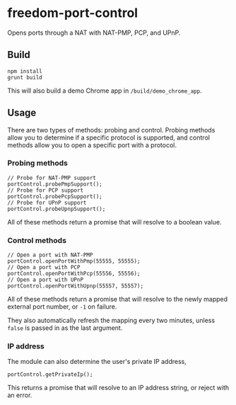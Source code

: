 # freedom-port-control

Opens ports through a NAT with NAT-PMP, PCP, and UPnP.

## Build

```
npm install
grunt build
```

This will also build a demo Chrome app in `/build/demo_chrome_app`.

## Usage

There are two types of methods: probing and control. Probing methods allow you to determine if a specific protocol is supported, and control methods allow you to open a specific port with a protocol.

### Probing methods

```
// Probe for NAT-PMP support
portControl.probePmpSupport();
// Probe for PCP support
portControl.probePcpSupport();
// Probe for UPnP support
portControl.probeUpnpSupport();
```
All of these methods return a promise that will resolve to a boolean value.

### Control methods

```
// Open a port with NAT-PMP
portControl.openPortWithPmp(55555, 55555);
// Open a port with PCP
portControl.openPortWithPcp(55556, 55556);
// Open a port with UPnP
portControl.openPortWithUpnp(55557, 55557);
```

All of these methods return a promise that will resolve to the newly mapped external port number, or `-1` on failure. 

They also automatically refresh the mapping every two minutes, unless `false` is passed in as the last argument.

### IP address

The module can also determine the user's private IP address,

```
portControl.getPrivateIp();
```

This returns a promise that will resolve to an IP address string, or reject with an error.
